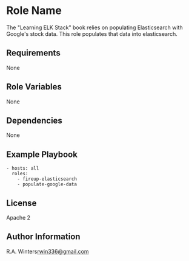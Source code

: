 Role Name
=========

The "Learning ELK Stack" book relies on populating Elasticsearch with Google's stock data.  This role populates that data into elasticsearch.

Requirements
------------

None

Role Variables
--------------

None

Dependencies
------------

None

Example Playbook
----------------

    - hosts: all
      roles:
        - fireup-elasticsearch
        - populate-google-data

License
-------

Apache 2

Author Information
------------------

R.A. Winters<rwin336@gmail.com>
